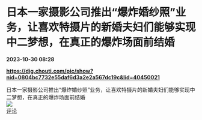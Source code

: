 # 日本一家摄影公司推出“爆炸婚纱照”业务，让喜欢特摄片的新婚夫妇们能够实现中二梦想，在真正的爆炸场面前结婚

**2023-10-30 08:28**

**https://dig.chouti.com/pic/show?nid=0804bc7732e55daf6d3a2e2a567dc19c&lid=40450021**

日本一家摄影公司推出“爆炸婚纱照”业务，让喜欢特摄片的新婚夫妇们能够实现中二梦想，在真正的爆炸场面前结婚  
![](https://img3.chouti.com/CHOUTI_231030_C0DA71380FC748B6BD5D7342E7F8ACB0.jpg)  
[评论](https://m.chouti.com/link/40450021)